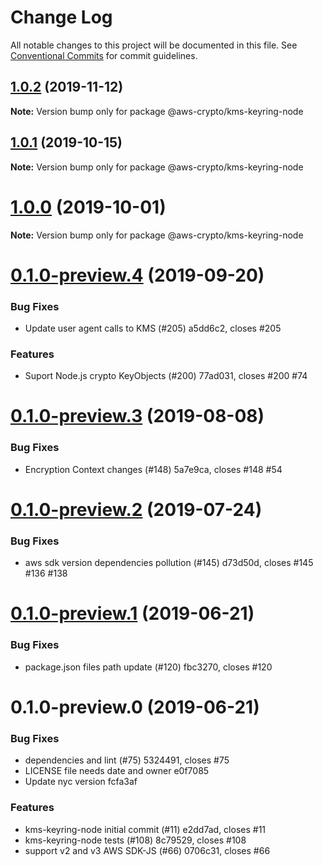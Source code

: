 # Change Log

All notable changes to this project will be documented in this file.
See [Conventional Commits](https://conventionalcommits.org) for commit guidelines.

## [1.0.2](/compare/@aws-crypto/kms-keyring-node@1.0.1...@aws-crypto/kms-keyring-node@1.0.2) (2019-11-12)

**Note:** Version bump only for package @aws-crypto/kms-keyring-node





## [1.0.1](/compare/@aws-crypto/kms-keyring-node@1.0.0...@aws-crypto/kms-keyring-node@1.0.1) (2019-10-15)

**Note:** Version bump only for package @aws-crypto/kms-keyring-node





# [1.0.0](/compare/@aws-crypto/kms-keyring-node@0.1.0-preview.4...@aws-crypto/kms-keyring-node@1.0.0) (2019-10-01)

**Note:** Version bump only for package @aws-crypto/kms-keyring-node





# [0.1.0-preview.4](/compare/@aws-crypto/kms-keyring-node@0.1.0-preview.3...@aws-crypto/kms-keyring-node@0.1.0-preview.4) (2019-09-20)


### Bug Fixes

* Update user agent calls to KMS (#205) a5dd6c2, closes #205


### Features

* Suport Node.js crypto KeyObjects (#200) 77ad031, closes #200 #74





# [0.1.0-preview.3](/compare/@aws-crypto/kms-keyring-node@0.1.0-preview.2...@aws-crypto/kms-keyring-node@0.1.0-preview.3) (2019-08-08)


### Bug Fixes

* Encryption Context changes (#148) 5a7e9ca, closes #148 #54





# [0.1.0-preview.2](/compare/@aws-crypto/kms-keyring-node@0.1.0-preview.1...@aws-crypto/kms-keyring-node@0.1.0-preview.2) (2019-07-24)


### Bug Fixes

* aws sdk version dependencies pollution (#145) d73d50d, closes #145 #136 #138





# [0.1.0-preview.1](/compare/@aws-crypto/kms-keyring-node@0.1.0-preview.0...@aws-crypto/kms-keyring-node@0.1.0-preview.1) (2019-06-21)


### Bug Fixes

* package.json files path update (#120) fbc3270, closes #120





# 0.1.0-preview.0 (2019-06-21)


### Bug Fixes

* dependencies and lint (#75) 5324491, closes #75
* LICENSE file needs date and owner e0f7085
* Update nyc version fcfa3af


### Features

* kms-keyring-node initial commit (#11) e2dd7ad, closes #11
* kms-keyring-node tests (#108) 8c79529, closes #108
* support v2 and v3 AWS SDK-JS (#66) 0706c31, closes #66
